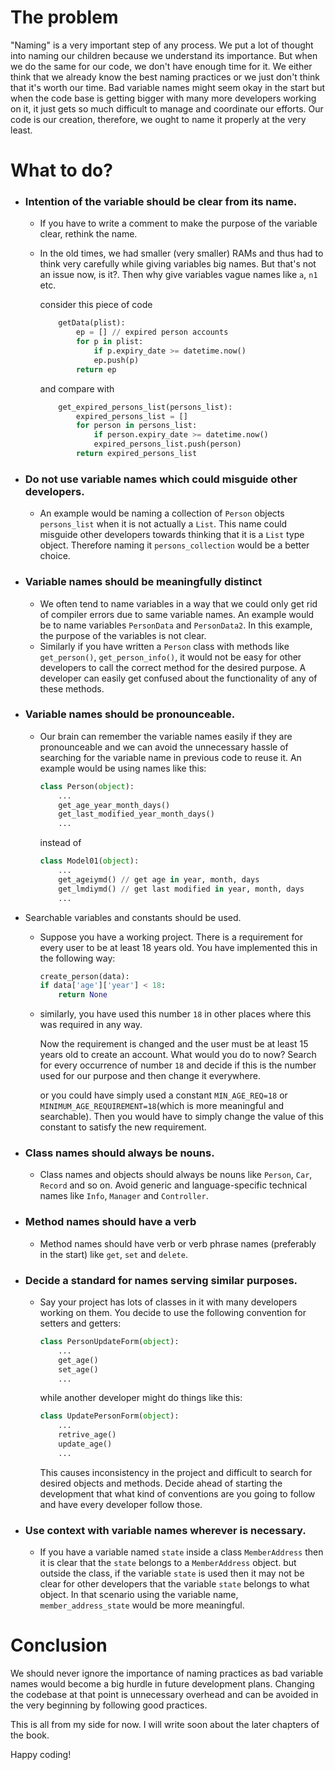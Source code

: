 # The problem

"Naming" is a very important step of any process. We put a lot of thought into naming our children because we understand its importance. But when we do the same for our code, we don't have enough time for it. We either think that we already know the best naming practices or we just don't think that it's worth our time. Bad variable names might seem okay in the start but when the code base is getting bigger with many more developers working on it, it just gets so much difficult to manage and coordinate our efforts. Our code is our creation, therefore, we ought to name it properly at the very least.


# What to do?

- ### Intention of the variable should be clear from its name.
  * If you have to write a comment to make the purpose of the variable clear, rethink the name.
  * In the old times, we had smaller (very smaller) RAMs and thus had to think very carefully while giving variables big names. But that's not an issue now, is it?. Then why give variables vague names like `a`, `n1` etc.

    consider this piece of code

    ```python
        getData(plist):
            ep = [] // expired person accounts
            for p in plist:
                if p.expiry_date >= datetime.now()
                ep.push(p)
            return ep
    ```

    and compare with

    ```python
        get_expired_persons_list(persons_list):
            expired_persons_list = []
            for person in persons_list:
                if person.expiry_date >= datetime.now()
                expired_persons_list.push(person)
            return expired_persons_list
    ```

- ### Do not use variable names which could misguide other developers.
  * An example would be naming a collection of `Person` objects `persons_list` when it is not actually a `List`. This name could misguide other developers towards thinking that it is a `List` type object. Therefore naming it `persons_collection` would be a better choice.

- ### Variable names should be meaningfully distinct
  * We often tend to name variables in a way that we could only get rid of compiler errors due to same variable names. An example would be to name variables `PersonData` and `PersonData2`. In this example, the purpose of the variables is not clear.
  * Similarly if you have written a `Person` class with methods like `get_person()`, `get_person_info()`, it would not be easy for other developers to call the correct method for the desired purpose.
A developer can easily get confused about the functionality of any of these methods.

- ### Variable names should be pronounceable.
   * Our brain can remember the variable names easily if they are pronounceable and we can avoid the unnecessary hassle of searching for the variable name in previous code to reuse it.
   An example would be using names like this:

        ```python
        class Person(object):
            ...
            get_age_year_month_days()
            get_last_modified_year_month_days()
            ...
        ```

        instead of

        ```python
        class Model01(object):
            ...
            get_ageiymd() // get age in year, month, days
            get_lmdiymd() // get last modified in year, month, days
            ...
        ```


- Searchable variables and constants should be used.
   * Suppose you have a working project. There is a requirement for every user to be at least 18 years old. You have implemented this in the following way:
        ```python
        create_person(data):
        if data['age']['year'] < 18:
            return None
        ```
  - similarly, you have used this number `18` in other places where this was required in any way.

    Now the requirement is changed and the user must be at least 15 years old to create an account. What would you do to now? Search for every occurrence of number `18` and decide if this is the number used for our purpose and then change it everywhere.

    or you could have simply used a constant `MIN_AGE_REQ=18` or `MINIMUM_AGE_REQUIREMENT=18`(which is more meaningful and searchable). Then you would have to simply change the value of this constant to satisfy the new requirement.

- ### Class names should always be nouns.
   * Class names and objects should always be nouns like `Person`, `Car`, `Record` and so on. Avoid generic and language-specific technical names like `Info`, `Manager` and `Controller`.

- ### Method names should have a verb
  * Method names should have verb or verb phrase names (preferably in the start) like `get`, `set` and `delete`.

- ### Decide a standard for names serving similar purposes.
  * Say your project has lots of classes in it with many developers working on them. You decide to use the following convention for setters and getters:

    ```python
    class PersonUpdateForm(object):
        ...
        get_age()
        set_age()
        ...
    ```

    while another developer might do things like this:

    ```python
    class UpdatePersonForm(object):
        ...
        retrive_age()
        update_age()
        ...
    ```
    This causes inconsistency in the project and difficult to search for desired objects and methods.
        Decide ahead of starting the development that what kind of conventions are you going to follow and have every developer follow those.

 - ### Use context with variable names wherever is necessary.
    * If you have a variable named `state` inside a class `MemberAddress` then it is clear that the `state` belongs to a `MemberAddress` object. but outside the class, if the variable `state` is used then it may not be clear for other developers that the variable `state` belongs to what object. In that scenario using the variable name, `member_address_state` would be more meaningful.

# Conclusion
We should never ignore the importance of naming practices as bad variable names would become a big hurdle in future development plans. Changing the codebase at that point is unnecessary overhead and can be avoided in the very beginning by following good practices.

This is all from my side for now. I will write soon about the later chapters of the book.

Happy coding!

